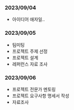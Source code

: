 ### 2023/09/04
- 아이디어 애자일..

### 2023/09/05
- 팀미팅
- 프로젝트 주제 선정
- 프로젝트 설계
- 레퍼런스 자료 조사

### 2023/09/06
- 프로젝트 전문가 멘토링
- 프로젝트 요구사항 명세서 작성
- 자료조사

